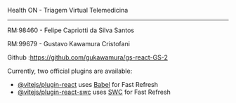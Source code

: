 Health ON - Triagem Virtual Telemedicina 
___________________________________________
 RM:98460 - Felipe Capriotti da Silva Santos 

 RM:99679 - Gustavo Kawamura Cristofani

 Github :https://github.com/gukawamura/gs-react-GS-2

Currently, two official plugins are available:

- [@vitejs/plugin-react](https://github.com/vitejs/vite-plugin-react/blob/main/packages/plugin-react/README.md) uses [Babel](https://babeljs.io/) for Fast Refresh
- [@vitejs/plugin-react-swc](https://github.com/vitejs/vite-plugin-react-swc) uses [SWC](https://swc.rs/) for Fast Refresh
